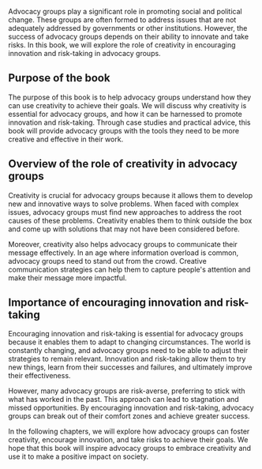 
Advocacy groups play a significant role in promoting social and political change. These groups are often formed to address issues that are not adequately addressed by governments or other institutions. However, the success of advocacy groups depends on their ability to innovate and take risks. In this book, we will explore the role of creativity in encouraging innovation and risk-taking in advocacy groups.

Purpose of the book
-------------------

The purpose of this book is to help advocacy groups understand how they can use creativity to achieve their goals. We will discuss why creativity is essential for advocacy groups, and how it can be harnessed to promote innovation and risk-taking. Through case studies and practical advice, this book will provide advocacy groups with the tools they need to be more creative and effective in their work.

Overview of the role of creativity in advocacy groups
-----------------------------------------------------

Creativity is crucial for advocacy groups because it allows them to develop new and innovative ways to solve problems. When faced with complex issues, advocacy groups must find new approaches to address the root causes of these problems. Creativity enables them to think outside the box and come up with solutions that may not have been considered before.

Moreover, creativity also helps advocacy groups to communicate their message effectively. In an age where information overload is common, advocacy groups need to stand out from the crowd. Creative communication strategies can help them to capture people's attention and make their message more impactful.

Importance of encouraging innovation and risk-taking
----------------------------------------------------

Encouraging innovation and risk-taking is essential for advocacy groups because it enables them to adapt to changing circumstances. The world is constantly changing, and advocacy groups need to be able to adjust their strategies to remain relevant. Innovation and risk-taking allow them to try new things, learn from their successes and failures, and ultimately improve their effectiveness.

However, many advocacy groups are risk-averse, preferring to stick with what has worked in the past. This approach can lead to stagnation and missed opportunities. By encouraging innovation and risk-taking, advocacy groups can break out of their comfort zones and achieve greater success.

In the following chapters, we will explore how advocacy groups can foster creativity, encourage innovation, and take risks to achieve their goals. We hope that this book will inspire advocacy groups to embrace creativity and use it to make a positive impact on society.
